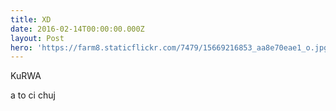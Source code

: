 ```yaml
---
title: XD
date: 2016-02-14T00:00:00.000Z
layout: Post
hero: 'https://farm8.staticflickr.com/7479/15669216853_aa8e70eae1_o.jpg'
---
```

KuRWA

a to ci chuj

